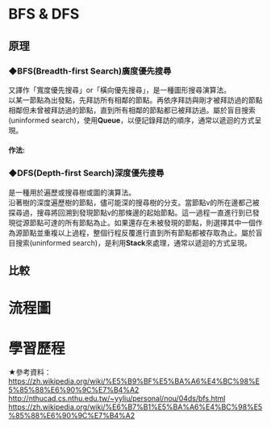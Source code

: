 # BFS & DFS
## 原理
### ◆BFS(Breadth-first Search)廣度優先搜尋
又譯作「寬度優先搜尋」or「橫向優先搜尋」，是一種圖形搜尋演算法。          
以某一節點為出發點，先拜訪所有相鄰的節點。再依序拜訪與剛才被拜訪過的節點相鄰但未曾被拜訪過的節點，直到所有相鄰的節點都已被拜訪過。屬於盲目搜索(uninformed search)，使用**Queue**，以便記錄拜訪的順序，通常以遞迴的方式呈現。
#### 作法:
### ◆DFS(Depth-first Search)深度優先搜尋
是一種用於遍歷或搜尋樹或圖的演算法。           
沿著樹的深度遍歷樹的節點，儘可能深的搜尋樹的分支。當節點v的所在邊都己被探尋過，搜尋將回溯到發現節點v的那條邊的起始節點。這一過程一直進行到已發現從源節點可達的所有節點為止。如果還存在未被發現的節點，則選擇其中一個作為源節點並重複以上過程，整個行程反覆進行直到所有節點都被存取為止。屬於盲目搜索(uninformed search)，是利用**Stack**來處理，通常以遞迴的方式呈現。
## 比較
# 流程圖
# 學習歷程


★參考資料：       
https://zh.wikipedia.org/wiki/%E5%B9%BF%E5%BA%A6%E4%BC%98%E5%85%88%E6%90%9C%E7%B4%A2       
http://nthucad.cs.nthu.edu.tw/~yyliu/personal/nou/04ds/bfs.html         
https://zh.wikipedia.org/wiki/%E6%B7%B1%E5%BA%A6%E4%BC%98%E5%85%88%E6%90%9C%E7%B4%A2




